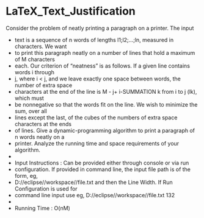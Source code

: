 # LaTeX_Text_Justification

Consider  the problem of neatly printing a paragraph on a printer. The input
 * text  is a  sequence of  n words  of lengths l1;l2;...;ln, measured in characters. We want
 * to  print this  paragraph neatly  on a number of lines that hold a maximum of M characters
 * each.  Our criterion of “neatness” is as follows. If a given line contains words i through
 * j,  where i  < j,  and we leave exactly one space between words, the number of extra space
 * characters  at the  end of  the line  is M - j+ i-SUMMATION k from i to j (lk), which must
 * be  nonnegative so  that the  words fit on the line. We wish to minimize the sum, over all
 * lines  except the  last, of the cubes of the numbers of extra space characters at the ends
 * of lines. Give a dynamic-programming algorithm to print a paragraph of n words neatly on a
 * printer.  Analyze the  running time  and space  requirements of  your algorithm.
 *
 * Input    Instructions :    Can be    provided   either   through   console   or  via  run
 * configuration.  If provided  in command  line, the  input file  path is  of the  form, eg,
 * D://eclipse//workspace//file.txt and then the Line Width. If Run Configuration is used for
 * command line input use eg, D://eclipse//workspace//file.txt 132
 *  
 * Running Time : O(nM)
 
 
